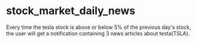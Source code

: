# stock_market_daily_news

Every time the tesla stock is above or below 5% of the previous day's stock,
the user will get a notification containing 3 news articles about testa(TSLA).
